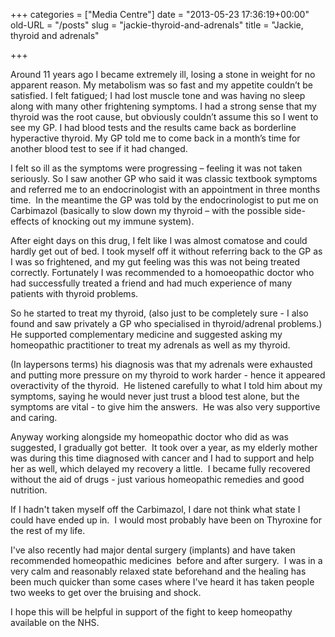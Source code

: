 +++
categories = ["Media Centre"]
date = "2013-05-23 17:36:19+00:00"
old-URL = "/posts"
slug = "jackie-thyroid-and-adrenals"
title = "Jackie, thyroid and adrenals"

+++

Around 11 years ago I became extremely ill, losing a stone in weight for no apparent reason. My metabolism was so fast and my appetite couldn’t be satisfied. I felt fatigued; I had lost muscle tone and was having no sleep along with many other frightening symptoms. I had a strong sense that my thyroid was the root cause, but obviously couldn’t assume this so I went to see my GP. I had blood tests and the results came back as borderline hyperactive thyroid. My GP told me to come back in a month’s time for another blood test to see if it had changed.

I felt so ill as the symptoms were progressing – feeling it was not taken seriously. So I saw another GP who said it was classic textbook symptoms and referred me to an endocrinologist with an appointment in three months time.  In the meantime the GP was told by the endocrinologist to put me on Carbimazol (basically to slow down my thyroid – with the possible side-effects of knocking out my immune system).

After eight days on this drug, I felt like I was almost comatose and could hardly get out of bed. I took myself off it without referring back to the GP as I was so frightened, and my gut feeling was this was not being treated correctly. Fortunately I was recommended to a homoeopathic doctor who had successfully treated a friend and had much experience of many patients with thyroid problems.

So he started to treat my thyroid, (also just to be completely sure - I also found and saw privately a GP who specialised in thyroid/adrenal problems.)  He supported complementary medicine and suggested asking my homeopathic practitioner to treat my adrenals as well as my thyroid.

(In laypersons terms) his diagnosis was that my adrenals were exhausted and putting more pressure on my thyroid to work harder - hence it appeared overactivity of the thyroid.  He listened carefully to what I told him about my symptoms, saying he would never just trust a blood test alone, but the symptoms are vital - to give him the answers.  He was also very supportive and caring.

Anyway working alongside my homeopathic doctor who did as was suggested, I gradually got better.  It took over a year, as my elderly mother was during this time diagnosed with cancer and I had to support and help her as well, which delayed my recovery a little.  I became fully recovered without the aid of drugs - just various homeopathic remedies and good nutrition.

If I hadn't taken myself off the Carbimazol, I dare not think what state I could have ended up in.  I would most probably have been on Thyroxine for the rest of my life.

I've also recently had major dental surgery (implants) and have taken recommended homeopathic medicines  before and after surgery.  I was in a very calm and reasonably relaxed state beforehand and the healing has been much quicker than some cases where I've heard it has taken people two weeks to get over the bruising and shock.

I hope this will be helpful in support of the fight to keep homeopathy available on the NHS.
